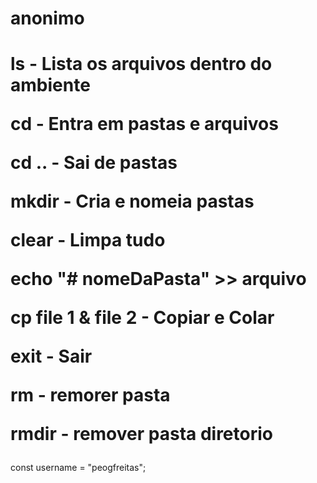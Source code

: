# anonimo
<h1>ls - Lista os arquivos dentro do ambiente

 cd - Entra em pastas e arquivos

 cd .. - Sai de pastas 

mkdir - Cria e nomeia pastas

 clear - Limpa tudo

 echo "# nomeDaPasta" >> arquivo

 cp file 1 & file 2 - Copiar e Colar

 exit - Sair

 rm - remorer pasta

 rmdir - remover pasta diretorio 
</h1>

const username = "peogfreitas";